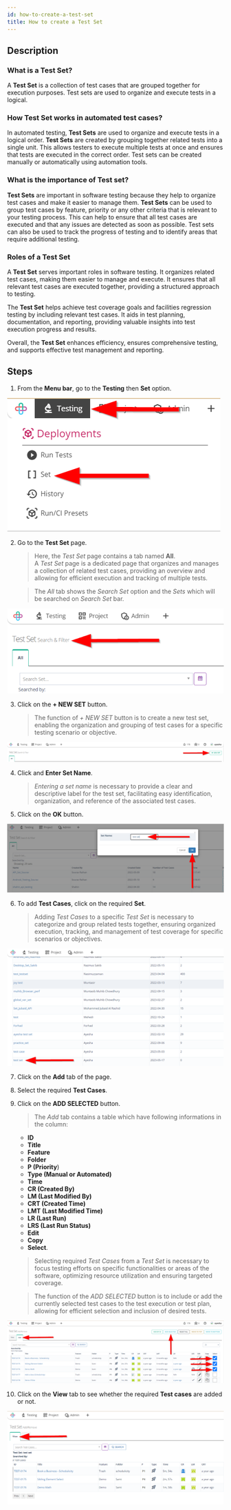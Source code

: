 ```yaml
---
id: how-to-create-a-test-set
title: How to create a Test Set
---
```


## Description

### What is a Test Set?

A **Test Set** is a collection of test cases that are grouped together for execution purposes. Test sets are used to organize and execute tests in a logical.

### How Test Set works in automated test cases?

In automated testing, **Test Sets** are used to organize and execute tests in a logical order. **Test Sets** are created by grouping together related tests into a single unit. This allows testers to execute multiple tests at once and ensures that tests are executed in the correct order. Test sets can be created manually or automatically using automation tools.

### What is the importance of Test set?

**Test Sets** are important in software testing because they help to organize test cases and make it easier to manage them. **Test Sets** can be used to group test cases by feature, priority or any other criteria that is relevant to your testing process. This can help to ensure that all test cases are executed and that any issues are detected as soon as possible. Test sets can also be used to track the progress of testing and to identify areas that require additional testing.

### Roles of a Test Set

A **Test Set** serves important roles in software testing. It organizes related test cases, making them easier to manage and execute. It ensures that all relevant test cases are executed together, providing a structured approach to testing. 

The **Test Set** helps achieve test coverage goals and facilities regression testing by including relevant test cases. It aids in test planning, documentation, and reporting, providing valuable insights into test execution progress and results.

Overall, the **Test Set** enhances efficiency, ensures comprehensive testing, and supports effective test management and reporting.

## Steps

1. From the **Menu bar**, go to the **Testing** then **Set** option.

![](/img/how-tos/how-to-create-a-test-set/set-option.png)

2. Go to the **Test Set** page.  
   > Here, the *Test Set* page contains a tab named **All**.  
   A *Test Set* page is a dedicated page that organizes and manages a collection of related test cases, providing an overview and allowing for efficient execution and tracking of multiple tests.  

   > The *All* tab shows the *Search Set* option and the *Sets* which will be searched on *Search Set* bar.

![](/img/how-tos/how-to-create-a-test-set/test-set.png)

3. Click on the **+ NEW SET** button.  
   > The function of *+ NEW SET* button is to create a new test set, enabling the organization and grouping of test cases for a specific testing scenario or objective.

![](/img/how-tos/how-to-create-a-test-set/new-set.png)

4. Click and **Enter Set Name**.  
   > *Entering a set name* is necessary to provide a clear and descriptive label for the test set, facilitating easy identification, organization, and reference of the associated test cases.
5. Click on the **OK** button.

![](/img/how-tos/how-to-create-a-test-set/set-name.png)

6. To add **Test Cases**, click on the required **Set**.  
   > Adding *Test Cases* to a specific *Test Set* is necessary to categorize and group related tests together, ensuring organized execution, tracking, and management of test coverage for specific scenarios or objectives.

![](/img/how-tos/how-to-create-a-test-set/req-set.png)

7. Click on the **Add** tab of the page. 
8. Select the required **Test Cases**.
9. Click on the **ADD SELECTED** button.  
   > The *Add* tab contains a table which have following informations in the column:
     * **ID**
     * **Title**
     * **Feature**
     * **Folder**
     * **P (Priority**)
     * **Type (Manual or Automated)**
     * **Time**
     * **CR (Created By)**
     * **LM (Last Modified By)**
     * **CRT (Created Time)**
     * **LMT (Last Modified Time)**
     * **LR (Last Run)**
     * **LRS (Last Run Status)**
     * **Edit**
     * **Copy**
     * **Select**.  

    > Selecting required *Test Cases* from a *Test Set* is necessary to focus testing efforts on specific functionalities or areas of the software, optimizing resource utilization and ensuring targeted coverage.  

    > The function of the *ADD SELECTED* button is to include or add the currently selected test cases to the test execution or test plan, allowing for efficient selection and inclusion of desired tests.

![](/img/how-tos/how-to-create-a-test-set/add-tab.png)

10. Click on the **View** tab to see whether the required **Test cases** are added or not.

![](/img/how-tos/how-to-create-a-test-set/view-tab.png)